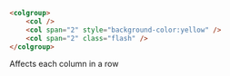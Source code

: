 ```html
<colgroup>
	<col />
    <col span="2" style="background-color:yellow" />
    <col span="2" class="flash" />
</colgroup>
```

Affects each column in a row